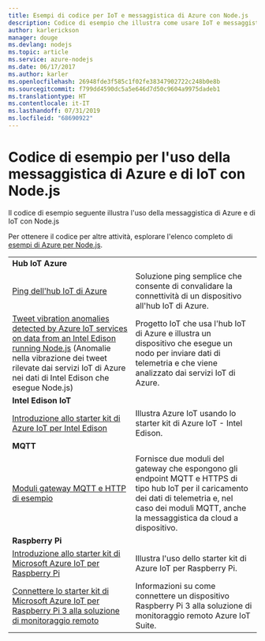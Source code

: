 ```yaml
---
title: Esempi di codice per IoT e messaggistica di Azure con Node.js
description: Codice di esempio che illustra come usare IoT e messaggistica di Azure con Node.js
author: karlerickson
manager: douge
ms.devlang: nodejs
ms.topic: article
ms.service: azure-nodejs
ms.date: 06/17/2017
ms.author: karler
ms.openlocfilehash: 26948fde3f585c1f02fe38347902722c248b0e8b
ms.sourcegitcommit: f799dd4590dc5a5e646d7d50c9604a9975dadeb1
ms.translationtype: HT
ms.contentlocale: it-IT
ms.lasthandoff: 07/31/2019
ms.locfileid: "68690922"
---
```

# <a name="sample-code-for-using-azure-messaging-and-iot-with-nodejs"></a>Codice di esempio per l'uso della messaggistica di Azure e di IoT con Node.js

Il codice di esempio seguente illustra l'uso della messaggistica di Azure e di IoT con Node.js

Per ottenere il codice per altre attività, esplorare l'elenco completo di [esempi di Azure per Node.js](https://azure.microsoft.com/resources/samples/?term=nodejs).

| | |
|---|---|
| **Hub IoT Azure** ||
| [Ping dell'hub IoT di Azure](https://github.com/Azure-Samples/iot-hub-node-ping) | Soluzione ping semplice che consente di convalidare la connettività di un dispositivo all'hub IoT di Azure. |
| [Tweet vibration anomalies detected by Azure IoT services on data from an Intel Edison running Node.js](https://azure.microsoft.com/resources/samples/iot-hub-nodejs-intel-edison-vibration-anomaly-detection/) (Anomalie nella vibrazione dei tweet rilevate dai servizi IoT di Azure nei dati di Intel Edison che esegue Node.js) | Progetto IoT che usa l'hub IoT di Azure e illustra un dispositivo che esegue un nodo per inviare dati di telemetria e che viene analizzato dai servizi IoT di Azure. |
| **Intel Edison IoT** ||
| [Introduzione allo starter kit di Azure IoT per Intel Edison](https://github.com/Azure-Samples/iot-hub-node-intel-edison-getstartedkit) | Illustra Azure IoT usando lo starter kit di Azure IoT - Intel Edison. |
| **MQTT** ||
| [Moduli gateway MQTT e HTTP di esempio](https://github.com/Azure-Samples/iot-gateway-mqtt-http) | Fornisce due moduli del gateway che espongono gli endpoint MQTT e HTTPS di tipo hub IoT per il caricamento dei dati di telemetria e, nel caso dei moduli MQTT, anche la messaggistica da cloud a dispositivo. |
| **Raspberry Pi** ||
| [Introduzione allo starter kit di Microsoft Azure IoT per Raspberry Pi](https://github.com/Azure-Samples/iot-hub-node-raspberrypi-getting-started) | Illustra l'uso dello starter kit di Azure IoT per Raspberry Pi. |
| [Connettere lo starter kit di Microsoft Azure IoT per Raspberry Pi 3 alla soluzione di monitoraggio remoto](https://azure.microsoft.com/resources/samples/iot-remote-monitoring-node-raspberrypi-getstartedkit/) | Informazioni su come connettere un dispositivo Raspberry Pi 3 alla soluzione di monitoraggio remoto Azure IoT Suite. |
